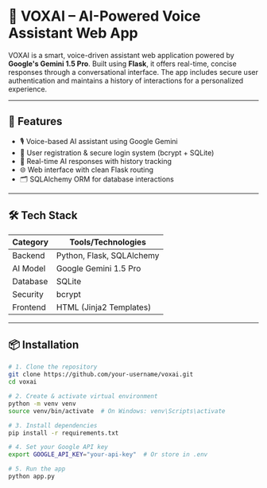 # 🧠 VOXAI – AI-Powered Voice Assistant Web App

VOXAI is a smart, voice-driven assistant web application powered by **Google's Gemini 1.5 Pro**. Built using **Flask**, it offers real-time, concise responses through a conversational interface. The app includes secure user authentication and maintains a history of interactions for a personalized experience.

---

## 🚀 Features

- 🎙️ Voice-based AI assistant using Google Gemini
- 🔐 User registration & secure login system (bcrypt + SQLite)
- 💬 Real-time AI responses with history tracking
- 🌐 Web interface with clean Flask routing
- 🗂️ SQLAlchemy ORM for database interactions

---

## 🛠️ Tech Stack

| Category     | Tools/Technologies            |
|--------------|-------------------------------|
| Backend      | Python, Flask, SQLAlchemy     |
| AI Model     | Google Gemini 1.5 Pro         |
| Database     | SQLite                        |
| Security     | bcrypt                        |
| Frontend     | HTML (Jinja2 Templates)       |

---

## 📦 Installation

```bash
# 1. Clone the repository
git clone https://github.com/your-username/voxai.git
cd voxai

# 2. Create & activate virtual environment
python -m venv venv
source venv/bin/activate  # On Windows: venv\Scripts\activate

# 3. Install dependencies
pip install -r requirements.txt

# 4. Set your Google API key
export GOOGLE_API_KEY="your-api-key"  # Or store in .env

# 5. Run the app
python app.py
